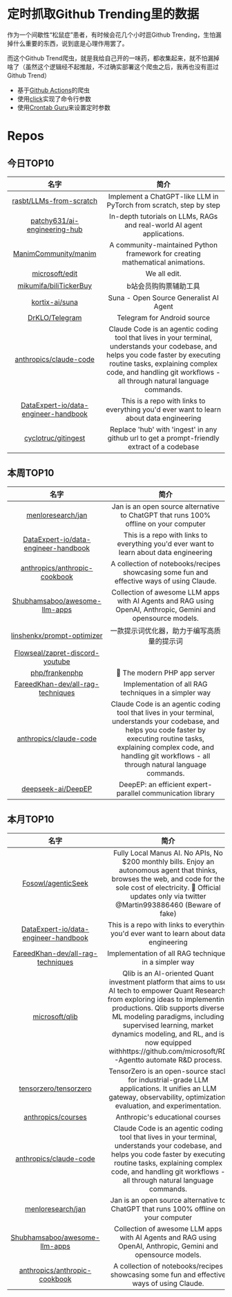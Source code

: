 # 定时抓取Github Trending里的数据

作为一个间歇性“松鼠症”患者，有时候会花几个小时逛Github Trending，生怕漏掉什么重要的东西，说到底是心理作用罢了。

而这个Github Trend爬虫，就是我给自己开的一味药，都收集起来，就不怕漏掉啥了（虽然这个逻辑经不起推敲，不过确实部署这个爬虫之后，我再也没有逛过Github Trend）

* 基于[Github Actions](https://docs.github.com/en/actions)的爬虫
* 使用[click](https://github.com/pallets/click)实现了命令行参数
* 使用[Crontab Guru](https://crontab.guru/)来设置定时参数

# Repos
## 今日TOP10 
<!-- START OF DAILY_TOP10_REPOS -->
| 名字 | 简介 |
| :----: | :----: |
| [rasbt/LLMs-from-scratch](https://github.com/rasbt/LLMs-from-scratch) | Implement a ChatGPT-like LLM in PyTorch from scratch, step by step |
| [patchy631/ai-engineering-hub](https://github.com/patchy631/ai-engineering-hub) | In-depth tutorials on LLMs, RAGs and real-world AI agent applications. |
| [ManimCommunity/manim](https://github.com/ManimCommunity/manim) | A community-maintained Python framework for creating mathematical animations. |
| [microsoft/edit](https://github.com/microsoft/edit) | We all edit. |
| [mikumifa/biliTickerBuy](https://github.com/mikumifa/biliTickerBuy) | b站会员购购票辅助工具 |
| [kortix-ai/suna](https://github.com/kortix-ai/suna) | Suna - Open Source Generalist AI Agent |
| [DrKLO/Telegram](https://github.com/DrKLO/Telegram) | Telegram for Android source |
| [anthropics/claude-code](https://github.com/anthropics/claude-code) | Claude Code is an agentic coding tool that lives in your terminal, understands your codebase, and helps you code faster by executing routine tasks, explaining complex code, and handling git workflows - all through natural language commands. |
| [DataExpert-io/data-engineer-handbook](https://github.com/DataExpert-io/data-engineer-handbook) | This is a repo with links to everything you'd ever want to learn about data engineering |
| [cyclotruc/gitingest](https://github.com/cyclotruc/gitingest) | Replace 'hub' with 'ingest' in any github url to get a prompt-friendly extract of a codebase |
<!-- END OF DAILY_TOP10_REPOS -->

## 本周TOP10
<!-- START OF WEEKLY_TOP10_REPOS -->
| 名字 | 简介 |
| :----: | :----: |
| [menloresearch/jan](https://github.com/menloresearch/jan) | Jan is an open source alternative to ChatGPT that runs 100% offline on your computer |
| [DataExpert-io/data-engineer-handbook](https://github.com/DataExpert-io/data-engineer-handbook) | This is a repo with links to everything you'd ever want to learn about data engineering |
| [anthropics/anthropic-cookbook](https://github.com/anthropics/anthropic-cookbook) | A collection of notebooks/recipes showcasing some fun and effective ways of using Claude. |
| [Shubhamsaboo/awesome-llm-apps](https://github.com/Shubhamsaboo/awesome-llm-apps) | Collection of awesome LLM apps with AI Agents and RAG using OpenAI, Anthropic, Gemini and opensource models. |
| [linshenkx/prompt-optimizer](https://github.com/linshenkx/prompt-optimizer) | 一款提示词优化器，助力于编写高质量的提示词 |
| [Flowseal/zapret-discord-youtube](https://github.com/Flowseal/zapret-discord-youtube) |  |
| [php/frankenphp](https://github.com/php/frankenphp) | 🧟 The modern PHP app server |
| [FareedKhan-dev/all-rag-techniques](https://github.com/FareedKhan-dev/all-rag-techniques) | Implementation of all RAG techniques in a simpler way |
| [anthropics/claude-code](https://github.com/anthropics/claude-code) | Claude Code is an agentic coding tool that lives in your terminal, understands your codebase, and helps you code faster by executing routine tasks, explaining complex code, and handling git workflows - all through natural language commands. |
| [deepseek-ai/DeepEP](https://github.com/deepseek-ai/DeepEP) | DeepEP: an efficient expert-parallel communication library |
<!-- END OF WEEKLY_TOP10_REPOS -->

## 本月TOP10
<!-- START OF MONTHLY_TOP10_REPOS -->
| 名字 | 简介 |
| :----: | :----: |
| [Fosowl/agenticSeek](https://github.com/Fosowl/agenticSeek) | Fully Local Manus AI. No APIs, No $200 monthly bills. Enjoy an autonomous agent that thinks, browses the web, and code for the sole cost of electricity. 🔔 Official updates only via twitter @Martin993886460 (Beware of fake) |
| [DataExpert-io/data-engineer-handbook](https://github.com/DataExpert-io/data-engineer-handbook) | This is a repo with links to everything you'd ever want to learn about data engineering |
| [FareedKhan-dev/all-rag-techniques](https://github.com/FareedKhan-dev/all-rag-techniques) | Implementation of all RAG techniques in a simpler way |
| [microsoft/qlib](https://github.com/microsoft/qlib) | Qlib is an AI-oriented Quant investment platform that aims to use AI tech to empower Quant Research, from exploring ideas to implementing productions. Qlib supports diverse ML modeling paradigms, including supervised learning, market dynamics modeling, and RL, and is now equipped withhttps://github.com/microsoft/RD-Agentto automate R&D process. |
| [tensorzero/tensorzero](https://github.com/tensorzero/tensorzero) | TensorZero is an open-source stack for industrial-grade LLM applications. It unifies an LLM gateway, observability, optimization, evaluation, and experimentation. |
| [anthropics/courses](https://github.com/anthropics/courses) | Anthropic's educational courses |
| [anthropics/claude-code](https://github.com/anthropics/claude-code) | Claude Code is an agentic coding tool that lives in your terminal, understands your codebase, and helps you code faster by executing routine tasks, explaining complex code, and handling git workflows - all through natural language commands. |
| [menloresearch/jan](https://github.com/menloresearch/jan) | Jan is an open source alternative to ChatGPT that runs 100% offline on your computer |
| [Shubhamsaboo/awesome-llm-apps](https://github.com/Shubhamsaboo/awesome-llm-apps) | Collection of awesome LLM apps with AI Agents and RAG using OpenAI, Anthropic, Gemini and opensource models. |
| [anthropics/anthropic-cookbook](https://github.com/anthropics/anthropic-cookbook) | A collection of notebooks/recipes showcasing some fun and effective ways of using Claude. |
<!-- END OF MONTHLY_TOP10_REPOS -->
